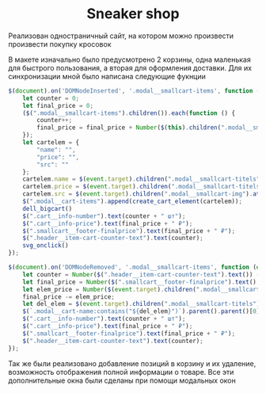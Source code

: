 <h1 align="center">Sneaker shop</h1>
<p>Реализован одностраничный сайт, на котором можно произвести произвести покупку кросовок</p>
<p>В макете изначально было предусмотрено 2 корзины, одна маленькая для быстрого пользования, а вторая для оформления доставки. Для их синхронизации мной было написана следующие фукнции</p>

```javascript
$(document).on('DOMNodeInserted', '.modal__smallcart-items', function (event) {
    let counter = 0;
    let final_price = 0;
    ($(".modal__smallcart-items").children()).each(function () {
        counter++;
        final_price = final_price + Number($(this).children(".modal__smallcart-titels").children(".modal__smallcaert-price").text().replace(/[^0-9]/g, ""));
    });
    let cartelem = {
        "name": "",
        "price": "",
        "src": ""
    };
    cartelem.name = $(event.target).children(".modal__smallcart-titels").children(".modal__smallcart-name").text();
    cartelem.price = $(event.target).children(".modal__smallcart-titels").children(".modal__smallcaert-price").text();
    cartelem.src = $(event.target).children(".modal__smallcart-img").attr("src");
    $(".modal__cart-items").append(create_cart_element(cartelem));
    dell_bigcart()
    $(".cart__info-number").text(counter + " шт");
    $(".cart__info-price").text(final_price + " ₽");
    $(".smallcart__footer-finalprice").text(final_price + " ₽");
    $(".header__item-cart-counter-text").text(counter);
    svg_onclick()
});
```

```javascript
$(document).on('DOMNodeRemoved', '.modal__smallcart-items', function (event) {
    let counter = Number($(".header__item-cart-counter-text").text()) - 1;
    let final_price = Number($(".smallcart__footer-finalprice").text().replace(/[^0-9]/g, ""));
    let elem_price = Number($(event.target).children(".modal__smallcart-titels").children(".modal__smallcaert-price").text().replace(/[^0-9]/g, ""));
    final_price -= elem_price;
    let del_elem = $(event.target).children(".modal__smallcart-titels").children(".modal__smallcart-name").text();
    $(`.modal__cart-name:contains("${del_elem}")`).parent().parent()[0].remove();
    $(".cart__info-number").text(counter + " шт");
    $(".cart__info-price").text(final_price + " ₽");
    $(".smallcart__footer-finalprice").text(final_price + " ₽");
    $(".header__item-cart-counter-text").text(counter);
});
```
<p>Так же были реализовано добавление позиций в корзину и их удаление, возможность отображения полной информации о товаре. Все эти дополнительные окна были сделаны при помощи модальных окон</p>

